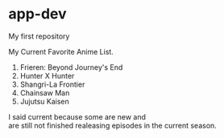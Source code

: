 # app-dev
My first repository

My Current Favorite Anime List.

1. Frieren: Beyond Journey's End
2. Hunter X Hunter
3. Shangri-La Frontier
4. Chainsaw Man
5. Jujutsu Kaisen

I said current because some are new and  
are still not finished realeasing episodes in the current season.
